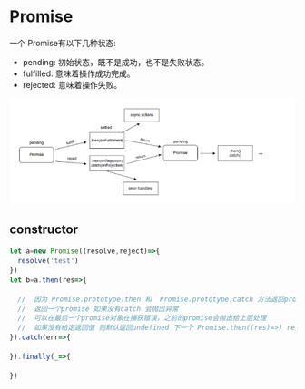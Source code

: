# Promise

一个 Promise有以下几种状态:

+ pending: 初始状态，既不是成功，也不是失败状态。
+ fulfilled: 意味着操作成功完成。
+ rejected: 意味着操作失败。

![show_text](./static/1536649783(1).jpg)

## constructor

```javascript
let a=new Promise((resolve,reject)=>{
  resolve('test')
})
let b=a.then(res=>{

  //  因为 Promise.prototype.then 和  Promise.prototype.catch 方法返回promise 对象， 所以它们可以被链式调用。
  //  返回一个promise 如果没有catch 会抛出异常
  //  可以在最后一个promise对象在捕获错误，之前的promise会抛出给上层处理
  //  如果没有给定返回值 则默认返回undefined 下一个 Promise.then((res)=>) res==='undefined'
}).catch(err=>{

}).finally(_=>{

})
```